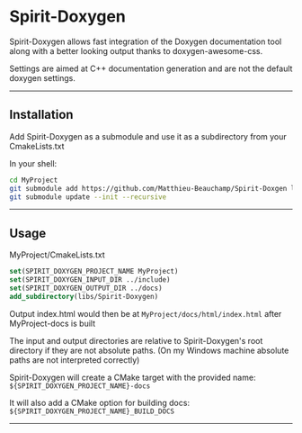 # Spirit-Doxygen

Spirit-Doxygen allows fast integration of the Doxygen documentation tool
along with a better looking output thanks to doxygen-awesome-css.

Settings are aimed at C++ documentation generation and are not the default 
doxygen settings.

--------------------------------------------------------------------------------
## Installation

Add Spirit-Doxygen as a submodule and use it as a subdirectory from
your CmakeLists.txt

In your shell:
```sh
cd MyProject
git submodule add https://github.com/Matthieu-Beauchamp/Spirit-Doxgen libs/Spirit-Doxygen
git submodule update --init --recursive
```

--------------------------------------------------------------------------------
## Usage

MyProject/CmakeLists.txt
```cmake
set(SPIRIT_DOXYGEN_PROJECT_NAME MyProject)
set(SPIRIT_DOXYGEN_INPUT_DIR ../include)
set(SPIRIT_DOXYGEN_OUTPUT_DIR ../docs)
add_subdirectory(libs/Spirit-Doxygen)
```
Output index.html would then be at `MyProject/docs/html/index.html` after
MyProject-docs is built

The input and output directories are relative to Spirit-Doxygen's root directory
if they are not absolute paths.
(On my Windows machine absolute paths are not interpreted correctly)

Spirit-Doxygen will create a CMake target with the provided name: <br>
`${SPIRIT_DOXYGEN_PROJECT_NAME}-docs`

It will also add a CMake option for building docs: <br>
`${SPIRIT_DOXYGEN_PROJECT_NAME}_BUILD_DOCS`

--------------------------------------------------------------------------------
